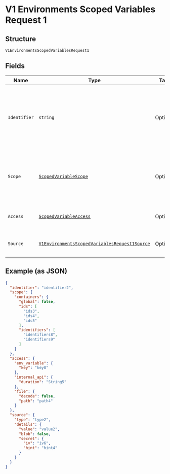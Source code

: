 
# V1 Environments Scoped Variables Request 1

## Structure

`V1EnvironmentsScopedVariablesRequest1`

## Fields

| Name | Type | Tags | Description |
|  --- | --- | --- | --- |
| `Identifier` | `string` | Optional | An identifier, similar to a key in an Environment variable.  Its used when envoking the Scoped Variable. |
| `Scope` | [`ScopedVariableScope`](../../doc/models/scoped-variable-scope.md) | Optional | Information about the assignment of the scoped variable and how it is invoked. |
| `Access` | [`ScopedVariableAccess`](../../doc/models/scoped-variable-access.md) | Optional | The way the scoped variable is accessed. |
| `Source` | [`V1EnvironmentsScopedVariablesRequest1Source`](../../doc/models/containers/v1-environments-scoped-variables-request-1-source.md) | Optional | This is a container for one-of cases. |

## Example (as JSON)

```json
{
  "identifier": "identifier2",
  "scope": {
    "containers": {
      "global": false,
      "ids": [
        "ids3",
        "ids4",
        "ids5"
      ],
      "identifiers": [
        "identifiers8",
        "identifiers9"
      ]
    }
  },
  "access": {
    "env_variable": {
      "key": "key8"
    },
    "internal_api": {
      "duration": "String5"
    },
    "file": {
      "decode": false,
      "path": "path4"
    }
  },
  "source": {
    "type": "type2",
    "details": {
      "value": "value2",
      "blob": false,
      "secret": {
        "iv": "iv6",
        "hint": "hint4"
      }
    }
  }
}
```

